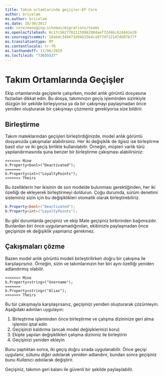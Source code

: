 ```yaml
---
title: Takım ortamlarında geçişler-EF Core
author: bricelam
ms.author: bricelam
ms.date: 10/30/2017
uid: core/managing-schemas/migrations/teams
ms.openlocfilehash: 6c17c56277821159962884aef72d46c624442e20
ms.sourcegitcommit: 18ab4c349473d94b15b4ca977df12147db07b77f
ms.translationtype: MT
ms.contentlocale: tr-TR
ms.lasthandoff: 11/06/2019
ms.locfileid: "73655537"
---
```

# <a name="migrations-in-team-environments"></a>Takım Ortamlarında Geçişler

Ekip ortamlarında geçişlerle çalışırken, model anlık görüntü dosyasına fazladan dikkat edin. Bu dosya, takımınızın geçiş işleminden sizinkiyle düzgün bir şekilde birleşiyorsa ya da bir çakışmayı paylaşmadan önce yeniden oluşturarak bir çakışmayı çözmeniz gerekiyorsa size bildirir.

## <a name="merging"></a>Birleştirme

Takım mateklarından geçişleri birleştirdiğinizde, model anlık görüntü dosyanızda çakışmalar alabilirsiniz. Her iki değişiklik de ilgisiz ise birleştirme basit olur ve iki geçiş birlikte kullanılabilir. Örneğin, müşteri varlık türü yapılandırmasında şuna benzer bir birleştirme çakışması alabilirsiniz:

``` output
<<<<<<< Mine
b.Property<bool>("Deactivated");
=======
b.Property<int>("LoyaltyPoints");
>>>>>>> Theirs
```

Bu özelliklerin her ikisinin de son modelde bulunması gerektiğinden, her iki özelliği de ekleyerek birleştirmeyi doldurun. Çoğu durumda, sürüm denetimi sisteminiz sizin için bu değişiklikleri otomatik olarak birleştirebiliriz.

``` csharp
b.Property<bool>("Deactivated");
b.Property<int>("LoyaltyPoints");
```

Bu gibi durumlarda geçişiniz ve ekip Mate geçişiniz birbirinden bağımsızdır. Bunlardan biri önce uygulanamadığından, ekibinizle paylaşmadan önce geçişinize ek değişiklik yapmanız gerekmez.

## <a name="resolving-conflicts"></a>Çakışmaları çözme

Bazen model anlık görüntü modeli birleştirilirken doğru bir çakışma ile karşılaşırsınız. Örneğin, sizin ve takımlarınızın her biri aynı özelliği yeniden adlandırmış olabilir.

``` output
<<<<<<< Mine
b.Property<string>("Username");
=======
b.Property<string>("Alias");
>>>>>>> Theirs
```

Bu tür çakışmayla karşılaşırsanız, geçişinizi yeniden oluşturarak çözümleyin. Aşağıdaki adımları uygulayın:

1. Birleştirme işleminden önce birleştirme ve çalışma dizininize geri alma işlemini iptal edin
2. Geçişinizi kaldırma (ancak model değişiklerinizi koru)
3. Ekipte yapılan değişiklikleri çalışma dizininiz ile birleştirin
4. Geçişinizi yeniden ekleyin

Bunu yaptıktan sonra, iki geçiş doğru sırada uygulanabilir. Önce geçişi uygulanır, sütunu *diğer ad*olarak yeniden adlandırır, bundan sonra geçişiniz bunu *Kullanıcı adı*olarak değiştirir.

Geçişiniz, takımın geri kalanı ile güvenli bir şekilde paylaşılabilir.

